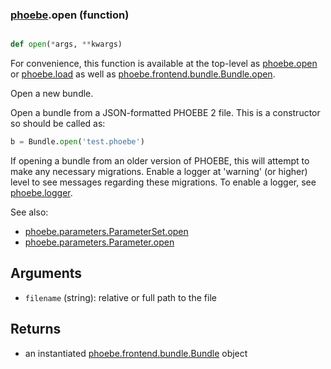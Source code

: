 ### [phoebe](phoebe.md).open (function)


```py

def open(*args, **kwargs)

```



For convenience, this function is available at the top-level as
[phoebe.open](phoebe.open.md) or [phoebe.load](phoebe.load.md) as well as
[phoebe.frontend.bundle.Bundle.open](phoebe.frontend.bundle.Bundle.open.md).

Open a new bundle.

Open a bundle from a JSON-formatted PHOEBE 2 file.
This is a constructor so should be called as:

```py
b = Bundle.open('test.phoebe')
```

If opening a bundle from an older version of PHOEBE, this will attempt
to make any necessary migrations.  Enable a logger at 'warning' (or higher)
level to see messages regarding these migrations.  To enable a logger,
see [phoebe.logger](phoebe.logger.md).

See also:
* [phoebe.parameters.ParameterSet.open](phoebe.parameters.ParameterSet.open.md)
* [phoebe.parameters.Parameter.open](phoebe.parameters.Parameter.open.md)

Arguments
----------
* `filename` (string): relative or full path to the file

Returns
---------
* an instantiated [phoebe.frontend.bundle.Bundle](phoebe.frontend.bundle.Bundle.md) object

